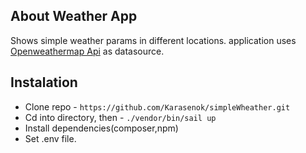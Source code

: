 
## About Weather App
Shows simple weather params in different locations. application uses [Openweathermap Api](https://openweathermap.org/) as datasource.

## Instalation


- Clone repo - `https://github.com/Karasenok/simpleWheather.git`
- Cd into directory, then - `./vendor/bin/sail up`
- Install dependencies(composer,npm)
- Set .env file.
